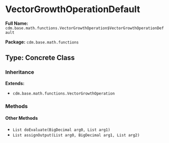 # VectorGrowthOperationDefault

**Full Name:** `cdm.base.math.functions.VectorGrowthOperation$VectorGrowthOperationDefault`

**Package:** `cdm.base.math.functions`

## Type: Concrete Class

### Inheritance

**Extends:**
- `cdm.base.math.functions.VectorGrowthOperation`

### Methods

#### Other Methods

- `List doEvaluate(BigDecimal arg0, List arg1)`
- `List assignOutput(List arg0, BigDecimal arg1, List arg2)`

